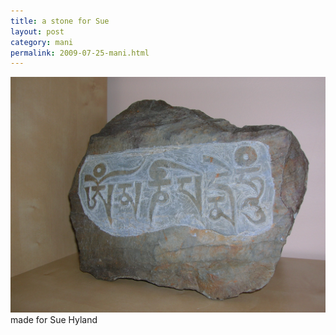 ```yaml
---
title: a stone for Sue
layout: post
category: mani
permalink: 2009-07-25-mani.html
---
```



![mani 8](/assets/images/mani/mani8.jpg)  
made for Sue Hyland
